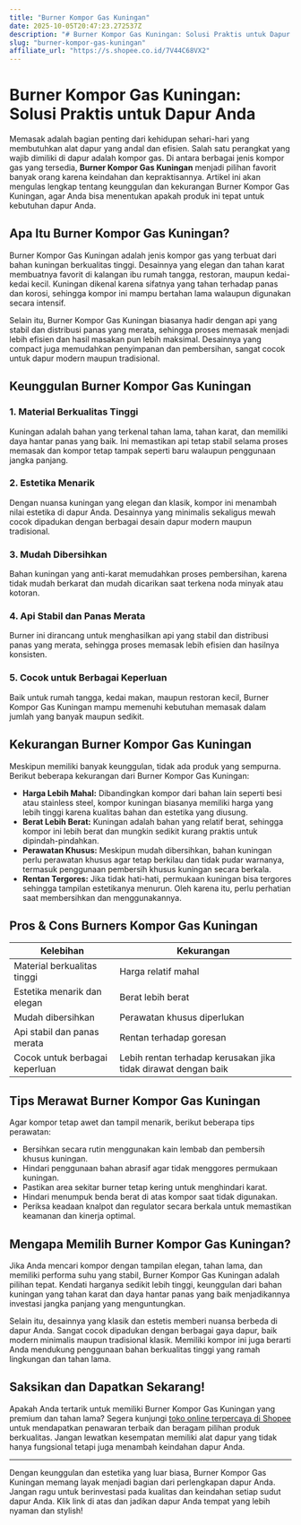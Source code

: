 ```yaml
---
title: "Burner Kompor Gas Kuningan"
date: 2025-10-05T20:47:23.272537Z
description: "# Burner Kompor Gas Kuningan: Solusi Praktis untuk Dapur Anda..."
slug: "burner-kompor-gas-kuningan"
affiliate_url: "https://s.shopee.co.id/7V44C68VX2"
---
```

# Burner Kompor Gas Kuningan: Solusi Praktis untuk Dapur Anda

Memasak adalah bagian penting dari kehidupan sehari-hari yang membutuhkan alat dapur yang andal dan efisien. Salah satu perangkat yang wajib dimiliki di dapur adalah kompor gas. Di antara berbagai jenis kompor gas yang tersedia, **Burner Kompor Gas Kuningan** menjadi pilihan favorit banyak orang karena keindahan dan kepraktisannya. Artikel ini akan mengulas lengkap tentang keunggulan dan kekurangan Burner Kompor Gas Kuningan, agar Anda bisa menentukan apakah produk ini tepat untuk kebutuhan dapur Anda.

## Apa Itu Burner Kompor Gas Kuningan?

Burner Kompor Gas Kuningan adalah jenis kompor gas yang terbuat dari bahan kuningan berkualitas tinggi. Desainnya yang elegan dan tahan karat membuatnya favorit di kalangan ibu rumah tangga, restoran, maupun kedai-kedai kecil. Kuningan dikenal karena sifatnya yang tahan terhadap panas dan korosi, sehingga kompor ini mampu bertahan lama walaupun digunakan secara intensif.

Selain itu, Burner Kompor Gas Kuningan biasanya hadir dengan api yang stabil dan distribusi panas yang merata, sehingga proses memasak menjadi lebih efisien dan hasil masakan pun lebih maksimal. Desainnya yang compact juga memudahkan penyimpanan dan pembersihan, sangat cocok untuk dapur modern maupun tradisional.

## Keunggulan Burner Kompor Gas Kuningan

### 1. Material Berkualitas Tinggi

Kuningan adalah bahan yang terkenal tahan lama, tahan karat, dan memiliki daya hantar panas yang baik. Ini memastikan api tetap stabil selama proses memasak dan kompor tetap tampak seperti baru walaupun penggunaan jangka panjang.

### 2. Estetika Menarik

Dengan nuansa kuningan yang elegan dan klasik, kompor ini menambah nilai estetika di dapur Anda. Desainnya yang minimalis sekaligus mewah cocok dipadukan dengan berbagai desain dapur modern maupun tradisional.

### 3. Mudah Dibersihkan

Bahan kuningan yang anti-karat memudahkan proses pembersihan, karena tidak mudah berkarat dan mudah dicarikan saat terkena noda minyak atau kotoran.

### 4. Api Stabil dan Panas Merata

Burner ini dirancang untuk menghasilkan api yang stabil dan distribusi panas yang merata, sehingga proses memasak lebih efisien dan hasilnya konsisten.

### 5. Cocok untuk Berbagai Keperluan

Baik untuk rumah tangga, kedai makan, maupun restoran kecil, Burner Kompor Gas Kuningan mampu memenuhi kebutuhan memasak dalam jumlah yang banyak maupun sedikit.

## Kekurangan Burner Kompor Gas Kuningan

Meskipun memiliki banyak keunggulan, tidak ada produk yang sempurna. Berikut beberapa kekurangan dari Burner Kompor Gas Kuningan:

- **Harga Lebih Mahal:** Dibandingkan kompor dari bahan lain seperti besi atau stainless steel, kompor kuningan biasanya memiliki harga yang lebih tinggi karena kualitas bahan dan estetika yang diusung.
- **Berat Lebih Berat:** Kuningan adalah bahan yang relatif berat, sehingga kompor ini lebih berat dan mungkin sedikit kurang praktis untuk dipindah-pindahkan.
- **Perawatan Khusus:** Meskipun mudah dibersihkan, bahan kuningan perlu perawatan khusus agar tetap berkilau dan tidak pudar warnanya, termasuk penggunaan pembersih khusus kuningan secara berkala.
- **Rentan Tergores:** Jika tidak hati-hati, permukaan kuningan bisa tergores sehingga tampilan estetikanya menurun. Oleh karena itu, perlu perhatian saat membersihkan dan menggunakannya.

## Pros & Cons Burners Kompor Gas Kuningan

| Kelebihan                          | Kekurangan                                    |
|-------------------------------------|-----------------------------------------------|
| Material berkualitas tinggi        | Harga relatif mahal                         |
| Estetika menarik dan elegan       | Berat lebih berat                          |
| Mudah dibersihkan                  | Perawatan khusus diperlukan               |
| Api stabil dan panas merata        | Rentan terhadap goresan                    |
| Cocok untuk berbagai keperluan    | Lebih rentan terhadap kerusakan jika tidak dirawat dengan baik |

## Tips Merawat Burner Kompor Gas Kuningan

Agar kompor tetap awet dan tampil menarik, berikut beberapa tips perawatan:

- Bersihkan secara rutin menggunakan kain lembab dan pembersih khusus kuningan.
- Hindari penggunaan bahan abrasif agar tidak menggores permukaan kuningan.
- Pastikan area sekitar burner tetap kering untuk menghindari karat.
- Hindari menumpuk benda berat di atas kompor saat tidak digunakan.
- Periksa keadaan knalpot dan regulator secara berkala untuk memastikan keamanan dan kinerja optimal.

## Mengapa Memilih Burner Kompor Gas Kuningan?

Jika Anda mencari kompor dengan tampilan elegan, tahan lama, dan memiliki performa suhu yang stabil, Burner Kompor Gas Kuningan adalah pilihan tepat. Kendati harganya sedikit lebih tinggi, keunggulan dari bahan kuningan yang tahan karat dan daya hantar panas yang baik menjadikannya investasi jangka panjang yang menguntungkan.

Selain itu, desainnya yang klasik dan estetis memberi nuansa berbeda di dapur Anda. Sangat cocok dipadukan dengan berbagai gaya dapur, baik modern minimalis maupun tradisional klasik. Memiliki kompor ini juga berarti Anda mendukung penggunaan bahan berkualitas tinggi yang ramah lingkungan dan tahan lama.

## Saksikan dan Dapatkan Sekarang!

Apakah Anda tertarik untuk memiliki Burner Kompor Gas Kuningan yang premium dan tahan lama? Segera kunjungi [toko online terpercaya di Shopee](https://s.shopee.co.id/7V44C68VX2) untuk mendapatkan penawaran terbaik dan beragam pilihan produk berkualitas. Jangan lewatkan kesempatan memiliki alat dapur yang tidak hanya fungsional tetapi juga menambah keindahan dapur Anda.

---

Dengan keunggulan dan estetika yang luar biasa, Burner Kompor Gas Kuningan memang layak menjadi bagian dari perlengkapan dapur Anda. Jangan ragu untuk berinvestasi pada kualitas dan keindahan setiap sudut dapur Anda. Klik link di atas dan jadikan dapur Anda tempat yang lebih nyaman dan stylish!